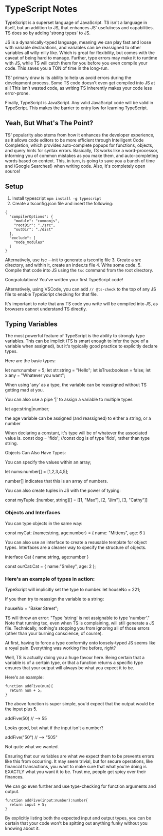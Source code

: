 # TypeScript Notes

TypeScript is a superset language of JavaScript. TS isn't a language in itself, but an addition to JS, that enhances JS' usefulness and capabilities. TS does so by adding 'strong types' to JS. 

JS is a dynamically-typed language, meaning we can play fast and loose with variable declarations, and variables can be reassigned to other variables all willy-nilly like. Which is great for flexibility, but comes with the caveat of being hard to manage. Further, type errors may make it to runtime with JS, while TS will catch them for you before you even compile your code. This saves you a TON of time in the long-run.

TS' primary draw is its ability to help us avoid errors during the development process. Some TS code doesn't even get compiled into JS at all! This isn't wasted code, as writing TS inherently makes your code less error-prone.

Finally, TypeScript is JavaScript. Any valid JavaScript code will be valid in TypeScript. This makes the barrier to entry low for learning TypeScript.

## Yeah, But What's The Point?
TS' popularity also stems from how it enhances the developer experience, as it allows code editors to be more efficient through Intelligent Code Completion, which provides auto-complete popups for functions, objects, and query hints for syntax errors. Basically, TS works like a word-processor, informing you of common mistakes as you make them, and auto-completing words based on context. This, in turn, is going to save you a bunch of time and (Google Searches!) when writing code. Also, it's completely open source!

## Setup

1. Install typescript ```npm install -g typescript```
2. Create a tsconfig.json file and insert the following: 
```
{
  "compilerOptions": {
    "module": "commonjs",
    "rootDir": "./src",
    "outDir": "./dist"
  },
  "exclude": [
    "node_modules"
  ]
}
```
Alternatively, use tsc --init to generate a tsconfig file
3. Create a src directory, and within it, create an index.ts file
4. Write some code. 
5. Compile that code into JS using the ```tsc``` command from the root directory.

Congratulations! You've written your first TypeScript code!

Alternatively, using VSCode, you can add ```// @ts-check``` to the top of any JS file to enable TypeScript checking for that file.

It's important to note that any TS code you write will be compiled into JS, as browsers cannot understand TS directly.


## Typing Variables
The most powerful feature of TypeScript is the ability to strongly type variables. This can be implicit (TS is smart enough to infer the type of a variable when assigned), but it's typically good practice to explicitly declare types.

Here are the basic types: 

let num:number = 5;
let str:string = "Hello";
let isTrue:boolean = false;
let x:any = "Whatever you want";

When using 'any' as a type, the variable can be reassigned without TS getting mad at you.

You can also use a pipe '|' to assign a variable to multiple types

let age:string|number;

the age variable can be assigned (and reassigned) to either a string, or a number

When declaring a constant, it's type will be of whatever the associated value is.
const dog = 'fido'; //const dog is of type 'fido', rather than type string.

Objects Can Also Have Types:

You can specify the values within an array;

let nums:number[] = [1,2,3,4,5];

number[] indicates that this is an array of numbers.

You can also create tuples in JS with the power of typing:

const myTuple :[number, string][] = [[1, "Max"], [2, "Jim"], [3, "Cathy"]]

### Objects and Interfaces
You can type objects in the same way:

const myCat: {name:string, age:number} = {
  name: "Mittens",
  age: 6
}

You can also use an interface to create a resusable template for object types. Interfaces are a cleaner way to specify the structure of objects.

interface Cat {
  name:string,
  age:number
}

const ourCat:Cat = {
  name:"Smiley",
  age: 2
};

### Here's an example of types in action:

TypeScript will implicitly set the type to number.
let houseNo = 221; 

If you then try to reassign the variable to a string: 

houseNo = "Baker Street"; 

TS will throw an error: "Type 'string' is not assignable to type 'number'." Note that running tsc, even when TS is complaining, will still generate a JS file. Technically, nothing's stopping you from ignoring all of those errors (other than your burning conscience, of course).

At first, having to force a type conformity onto loosely-typed JS seems like a royal pain. Everything was working fine before, right? 

Well, TS is actually doing you a huge favour here. Being certain that a variable is of a certain type, or that a function returns a specific type ensures that your output will always be what you expect it to be. 

Here's an example:

```
function addFive(num){
  return num + 5;
}
```

The above function is super simple, you'd expect that the output would be the input plus 5.

addFive(50) // --> 55

Looks good, but what if the input isn't a number?

addFive("50") // --> "505" 

Not quite what we wanted. 

Ensuring that our variables are what we expect them to be prevents errors like this from occurring. It may seem trivial, but for secure operations, like financial transactions, you want to make sure that what you're doing is EXACTLY what you want it to be. Trust me, people get spicy over their finances.

We can go even further and use type-checking for function arguments and output.

```
function addFive(input:number):number{
  return input + 5;
}
```

By explicitly listing both the expected input and output types, you can be certain that your code won't be spitting out anything funky without you knowing about it.